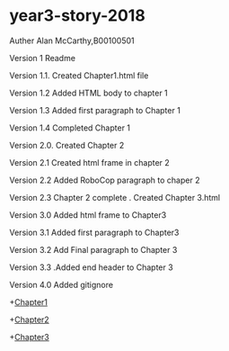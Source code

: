 # year3-story-2018
Auther Alan McCarthy,B00100501

Version 1 Readme

Version 1.1. Created Chapter1.html file

Version 1.2 Added HTML body to chapter 1

Version 1.3 Added first paragraph to Chapter 1 

Version 1.4 Completed Chapter 1

Version 2.0. Created Chapter 2

Version 2.1 Created html frame in chapter 2

Version 2.2 Added RoboCop paragraph to chaper 2

Version 2.3 Chapter 2 complete . Created Chapter 3.html

Version 3.0 Added html frame to Chapter3

Version 3.1 Added first paragraph to Chapter3

Version 3.2 Add Final paragraph to Chapter 3

Version 3.3 .Added end header to Chapter 3

Version 4.0 Added gitignore

+[Chapter1](https://b00100501itb.github.io/year3-story-2018/year3-story-2018/Chapter1.html)

+[Chapter2](https://b00100501itb.github.io/year3-story-2018/year3-story-2018/Chapter2.html)

+[Chapter3](https://b00100501itb.github.io/year3-story-2018/year3-story-2018/Chapter3.html)